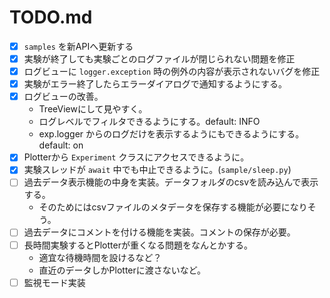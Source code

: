 # TODO.md

- [x] `samples` を新APIへ更新する
- [x] 実験が終了しても実験ごとのログファイルが閉じられない問題を修正
- [x] ログビューに `logger.exception` 時の例外の内容が表示されないバグを修正
- [x] 実験がエラー終了したらエラーダイアログで通知するようにする。
- [x] ログビューの改善。
    - TreeViewにして見やすく。
    - ログレベルでフィルタできるようにする。default: INFO
    - exp.logger からのログだけを表示するようにもできるようにする。default: on
- [x] Plotterから `Experiment` クラスにアクセスできるように。
- [x] 実験スレッドが `await` 中でも中止できるように。(`sample/sleep.py`)
- [ ] 過去データ表示機能の中身を実装。データフォルダのcsvを読み込んで表示する。
    - そのためにはcsvファイルのメタデータを保存する機能が必要になりそう。
- [ ] 過去データにコメントを付ける機能を実装。コメントの保存が必要。
- [ ] 長時間実験するとPlotterが重くなる問題をなんとかする。
    - 適宜な待機時間を設けるなど？
    - 直近のデータしかPlotterに渡さないなど。
- [ ] 監視モード実装
